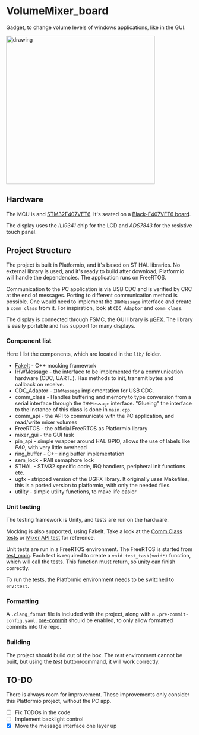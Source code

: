 # VolumeMixer_board

Gadget, to change volume levels of windows applications, like in the GUI.

<img src="images/demo.gif" alt="drawing" width="400px"/>

## Hardware

The MCU is and [STM32F407VET6](https://www.st.com/en/microcontrollers-microprocessors/stm32f407ve.html). It's seated on a [Black-F407VET6 board](https://stm32-base.org/boards/STM32F407VET6-STM32-F4VE-V2.0.html).

The display uses the *ILI9341* chip for the LCD and *ADS7843* for the resistive touch panel.

## Project Structure
The project is built in Platformio, and it's based on ST HAL libraries. No external library is used, and it's ready to build after download, Platformio will handle the dependencies. The application runs on FreeRTOS.

Communication to the PC application is via USB CDC and is verified by CRC at the end of messages. Porting to different communication method is possible. One would need to implement the `IHWMessage` interface and create a `comm_class` from it. For inspiration, look at `CDC_Adaptor` and `comm_class`.

The display is connected through FSMC, the GUI library is [µGFX](https://ugfx.io/). The library is easily portable and has support for many displays.

### Component list
Here I list the components, which are located in the `lib/` folder.

+ [FakeIt](https://github.com/eranpeer/FakeIt) - C++ mocking framework
+ IHWMessage - the interface to be implemented for a communication hardware (CDC, UART..). Has methods to init, transmit bytes and callback on receive.
+ CDC_Adaptor - `IHWMessage` implementation for USB CDC.
+ comm_class - Handles buffering and memory to type conversion from a serial interface through the `IHWMessage` interface. "Glueing" the interface to the instance of this class is done in `main.cpp`.
+ comm_api - the API to communicate with the PC application, and read/write mixer volumes
+ FreeRTOS - the official FreeRTOS as Platformio library
+ mixer_gui - the GUI task
+ pin_api - simple wrapper around HAL GPIO, allows the use of labels like *PA0*, with very little overhead
+ ring_buffer - C++ ring buffer implementation
+ sem_lock - RAII semaphore lock
+ STHAL - STM32 specific code, IRQ handlers, peripheral init functions etc.
+ ugfx - stripped version of the UGFX library. It originally uses Makefiles, this is a ported version to platformio, with only the needed files.
+ utility - simple utility functions, to make life easier

### Unit testing
The testing framework is Unity, and tests are run on the hardware.

Mocking is also supported, using FakeIt. Take a look at the [Comm Class tests](lib\comm_class\comm_class_tests.cpp) or [Mixer API test](lib\comm_api\comm_api_test.cpp) for reference.

Unit tests are run in a FreeRTOS environment. The FreeRTOS is started from [test_main](test/test_main.cpp). Each test is required to create a `void test_task(void*)` function, which will call the tests. This function must return, so unity can finish correctly.

To run the tests, the Platformio environment needs to be switched to `env:test`.

### Formatting
A `.clang_format` file is included with the project, along with a `.pre-commit-config.yaml`. [pre-commit](https://pre-commit.com/) should be enabled, to only allow formatted commits into the repo.

### Building
The project should build out of the box. The *test* environment cannot be built, but using the *test* button/command, it will work correctly.

## TO-DO
There is always room for improvement. These improvements only consider this Platformio project, without the PC app.

- [ ] Fix TODOs in the code
- [ ] Implement backlight control
- [x] Move the message interface one layer up
